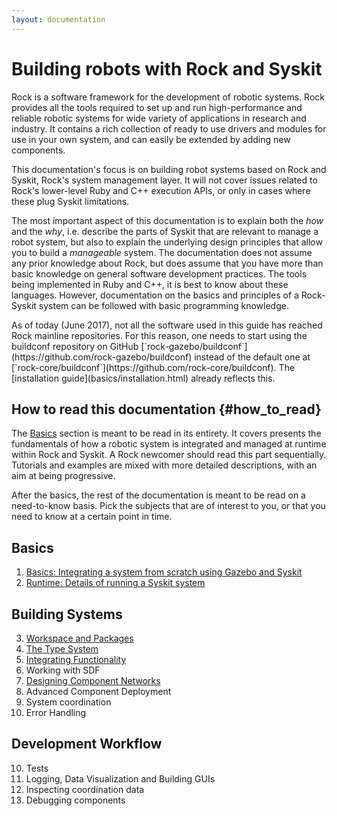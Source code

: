 ```yaml
---
layout: documentation
---
```


# Building robots with Rock and Syskit

Rock is a software framework for the development of robotic systems. Rock
provides all the tools required to set up and run high-performance and reliable
robotic systems for wide variety of applications in research and industry. It
contains a rich collection of ready to use drivers and modules for use in your
own system, and can easily be extended by adding new components.

This documentation's focus is on building robot systems based on Rock and
Syskit, Rock's system management layer. It will not cover issues related to
Rock's lower-level Ruby and C++ execution APIs, or only in cases where these
plug Syskit limitations.

The most important aspect of this documentation is to explain both the _how_
and the _why_, i.e. describe the parts of Syskit that are relevant to manage a
robot system, but also to explain the underlying design principles that allow
you to build a _manageable_ system. The documentation does not assume any prior
knowledge about Rock, but does assume that you have more than basic knowledge
on general software development practices. The tools being implemented in Ruby
and C++, it is best to know about these languages. However, documentation on
the basics and principles of a Rock-Syskit system can be followed with basic
programming knowledge.

<div class="alert alert-warning" role="alert">
As of today (June 2017), not all the software used in this guide has reached
Rock mainline repositories. For this reason, one needs to start using the
buildconf repository on GitHub
[`rock-gazebo/buildconf`](https://github.com/rock-gazebo/buildconf) instead of
the default one at
[`rock-core/buildconf`](https://github.com/rock-core/buildconf). The [installation guide](basics/installation.html) already reflects this.
</div>

## How to read this documentation {#how_to_read}

The [Basics](#basics) section is meant to be read in its entirety. It covers
presents the fundamentals of how a robotic system is integrated and managed
at runtime within Rock and Syskit. A Rock newcomer should read this
part sequentially. Tutorials and examples are mixed with more detailed
descriptions, with an aim at being progressive.

After the basics, the rest of the documentation is meant to be read on a
need-to-know basis. Pick the subjects that are of interest to you, or that you
need to know at a certain point in time.

## Basics

1. [Basics: Integrating a system from scratch using Gazebo and Syskit](basics/index.html)
2. [Runtime: Details of running a Syskit system](runtime_overview/index.html)

## Building Systems

3. [Workspace and Packages](workspace/index.html)
3. [The Type System](type_system/index.html)
4. [Integrating Functionality](integrating_functionality/index.html)
5. Working with SDF
6. [Designing Component Networks](component_networks/index.html)
7. Advanced Component Deployment
8. System coordination
9. Error Handling

## Development Workflow

10. Tests
11. Logging, Data Visualization and Building GUIs
12. Inspecting coordination data
13. Debugging components

